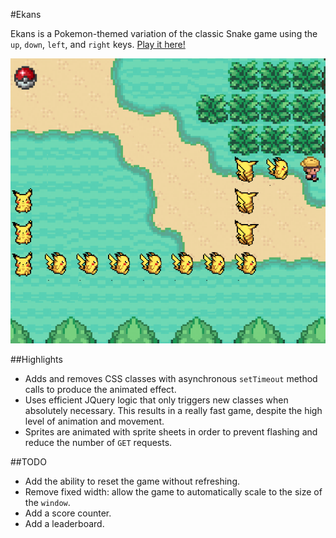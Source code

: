 #Ekans

Ekans is a Pokemon-themed variation of the classic Snake game using the `up`, `down`, `left`, and `right` keys. [Play it here!](http://lisunshiny.github.io/ekans/)

![screenshot](assets/screenshot.png)

##Highlights
* Adds and removes CSS classes with asynchronous `setTimeout` method calls to produce the animated effect.
* Uses efficient JQuery logic that only triggers new classes when absolutely necessary. This results in a really fast game, despite the high level of animation and movement.
* Sprites are animated with sprite sheets in order to prevent flashing and reduce the number of `GET` requests.


##TODO
* Add the ability to reset the game without refreshing.
* Remove fixed width: allow the game to automatically scale to the size of the `window`.
* Add a score counter.
* Add a leaderboard.
